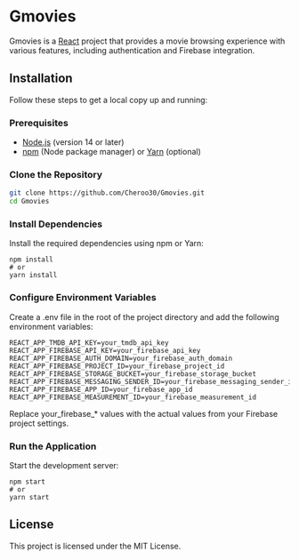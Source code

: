 # Gmovies
 
Gmovies is a [React](https://reactjs.org/) project that provides a movie browsing experience with various features, including authentication and Firebase integration.

## Installation

Follow these steps to get a local copy up and running:

### Prerequisites

- [Node.js](https://nodejs.org/) (version 14 or later)
- [npm](https://www.npmjs.com/) (Node package manager) or [Yarn](https://yarnpkg.com/) (optional)

### Clone the Repository

```bash
git clone https://github.com/Cheroo30/Gmovies.git
cd Gmovies
```

### Install Dependencies
Install the required dependencies using npm or Yarn:

```
npm install
# or
yarn install
```

### Configure Environment Variables
Create a .env file in the root of the project directory and add the following environment variables:

```
REACT_APP_TMDB_API_KEY=your_tmdb_api_key
REACT_APP_FIREBASE_API_KEY=your_firebase_api_key
REACT_APP_FIREBASE_AUTH_DOMAIN=your_firebase_auth_domain
REACT_APP_FIREBASE_PROJECT_ID=your_firebase_project_id
REACT_APP_FIREBASE_STORAGE_BUCKET=your_firebase_storage_bucket
REACT_APP_FIREBASE_MESSAGING_SENDER_ID=your_firebase_messaging_sender_id
REACT_APP_FIREBASE_APP_ID=your_firebase_app_id
REACT_APP_FIREBASE_MEASUREMENT_ID=your_firebase_measurement_id
```
Replace your_firebase_* values with the actual values from your Firebase project settings.

### Run the Application
Start the development server:

```
npm start
# or
yarn start
```

## License
This project is licensed under the MIT License.


